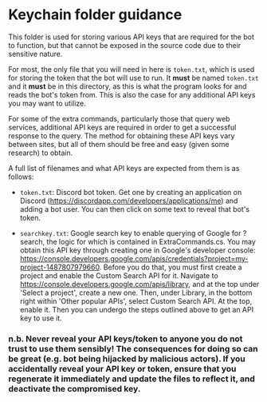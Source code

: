 # Keychain folder guidance

This folder is used for storing various API keys that are required for the bot to function, but that cannot be exposed in the source code due to their sensitive nature.

For most, the only file that you will need in here is `token.txt`, which is used for storing the token that the bot will use to run. It **must** be named `token.txt` and it **must** be in this directory, as this is what the program looks for and reads the bot's token from. This is also the case for any additional API keys you may want to utilize.

For some of the extra commands, particularly those that query web services, additional API keys are required in order to get a successful response to the query. The method for obtaining these API keys vary between sites, but all of them should be free and easy (given some research) to obtain.

A full list of filenames and what API keys are expected from them is as follows:

- `token.txt`: Discord bot token. Get one by creating an application on Discord (https://discordapp.com/developers/applications/me) and adding a bot user. You can then click on some text to reveal that bot's token.

- `searchkey.txt`: Google search key to enable querying of Google for ?search, the logic for which is contained in ExtraCommands.cs. You may obtain this API key through creating one in Google's developer console: https://console.developers.google.com/apis/credentials?project=my-project-1487807979660. Before you do that, you must first create a project and enable the Custom Search API for it. Navigate to https://console.developers.google.com/apis/library, and at the top under 'Select a project', create a new one. Then, under Library, in the bottom right within 'Other popular APIs', select Custom Search API. At the top, enable it. Then you can undergo the steps outlined above to get an API key to use it.

### n.b. Never reveal your API keys/token to anyone you do not trust to use them sensibly! The consequences for doing so can be great (e.g. bot being hijacked by malicious actors). If you accidentally reveal your API key or token, ensure that you regenerate it immediately and update the files to reflect it, and deactivate the compromised key.